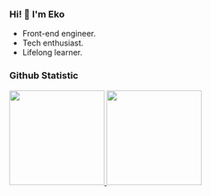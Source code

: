 ### Hi! 👋 I'm Eko

<ul>
  <li>Front-end engineer.</li>
  <li>Tech enthusiast.</li>
  <li>Lifelong learner.</li>
</ul>

### Github Statistic
<p align="left">
<a href="https://github.com/ekorahy">
  <img height="170em" src="https://github-readme-stats-eight-theta.vercel.app/api?username=ekorahy&show_icons=true&theme=algolia&include_all_commits=true&count_private=true"/>
  <img height="170em" src="https://github-readme-stats-eight-theta.vercel.app/api/top-langs/?username=ekorahy&layout=compact&langs_count=8&theme=algolia"/>
</a>
</p>
